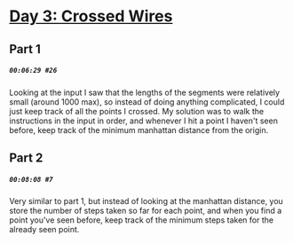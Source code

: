 # [Day 3: Crossed Wires](https://adventofcode.com/2019/day/3)

## Part 1

##### `00:06:29 #26`

Looking at the input I saw that the lengths of the segments were relatively small (around 1000 max), so instead of doing anything complicated, I could just keep track of all the points I crossed. My solution was to walk the instructions in the input in order, and whenever I hit a point I haven't seen before, keep track of the minimum manhattan distance from the origin.

## Part 2

##### `00:08:08 #7`

Very similar to part 1, but instead of looking at the manhattan distance, you store the number of steps taken so far for each point, and when you find a point you've seen before, keep track of the minimum steps taken for the already seen point.
